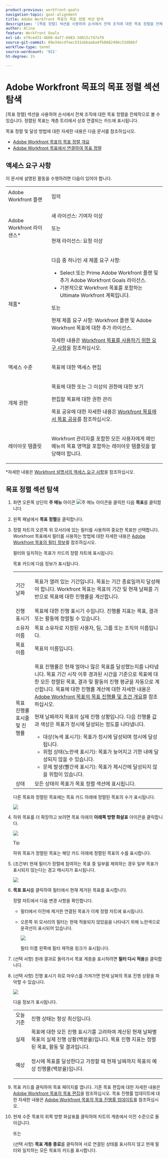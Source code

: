 ```yaml
---
product-previous: workfront-goals
navigation-topic: goal-alignment
title: Adobe Workfront 목표의 목표 정렬 섹션 탐색
description: '[목표 정렬] 섹션을 사용하여 순서에서 전체 조직에 대한 목표 정렬을 전체적으로 볼 수 있습니다. 정렬된 목표는 계층 트리에서 상호 연결되는 카드에 표시됩니다.'
author: Alina
feature: Workfront Goals
exl-id: e79ced31-4680-4af7-b083-3d615c747af8
source-git-commit: 09e34ecdfeec531ebbaaba4fb8682496c53d86bf
workflow-type: tm+mt
source-wordcount: '921'
ht-degree: 1%

---
```


# Adobe Workfront 목표의 목표 정렬 섹션 탐색

[목표 정렬] 섹션을 사용하여 순서에서 전체 조직에 대한 목표 정렬을 전체적으로 볼 수 있습니다. 정렬된 목표는 계층 트리에서 상호 연결되는 카드에 표시됩니다.

목표 정렬 및 달성 방법에 대한 자세한 내용은 다음 문서를 참조하십시오.

* [Adobe Workfront 목표의 목표 정렬 개요](../../workfront-goals/goal-alignment/goal-alignment-overview.md)
* [Adobe Workfront 목표에서 연결하여 목표 정렬](../../workfront-goals/goal-alignment/align-goals-by-connecting-them.md)

## 액세스 요구 사항

이 문서에 설명된 활동을 수행하려면 다음이 있어야 합니다.

<table style="table-layout:auto">
<col>
</col>
<col>
</col>
<tbody>
<tr>
<td role="rowheader">Adobe Workfront 플랜</td>
<td>
<p>임의</p>

</td>
</tr>
<tr>
<td role="rowheader">Adobe Workfront 라이센스*</td>
<td>
<p>새 라이선스: 기여자 이상</p>
또는
<p>현재 라이선스: 요청 이상</p>  </td>
</tr>
<tr>
<td role="rowheader">제품*</td>
<td>
<p> 다음 중 하나인 새 제품 요구 사항: </p>
<ul>
<li>Select 또는 Prime Adobe Workfront 플랜 및 추가 Adobe Workfront Goals 라이선스.</li>
<li>기본적으로 Workfront 목표를 포함하는 Ultimate Workfront 계획입니다. </li></ul>
<p>또는</p>
<p>현재 제품 요구 사항: Workfront 플랜 및 Adobe Workfront 목표에 대한 추가 라이선스. </p> <p>자세한 내용은 <a href="../../workfront-goals/goal-management/access-needed-for-wf-goals.md" class="MCXref xref">Workfront 목표를 사용하기 위한 요구 사항</a>을 참조하십시오. </p> </td>
</tr>
<tr>
<td role="rowheader">액세스 수준</td>
<td> <p>목표에 대한 액세스 편집</p> </td>
</tr>
<tr data-mc-conditions="">
<td role="rowheader">개체 권한</td>
<td>
<div>
<p>목표에 대한 또는 그 이상의 권한에 대한 보기</p>
<p>편집할 목표에 대한 권한 관리</p>
<p>목표 공유에 대한 자세한 내용은 <a href="../../workfront-goals/workfront-goals-settings/share-a-goal.md" class="MCXref xref">Workfront 목표에서 목표 공유</a>를 참조하십시오. </p>
</div> </td>
</tr>
<tr>
<td role="rowheader"><p>레이아웃 템플릿</p></td>
<td> <p>Workfront 관리자를 포함한 모든 사용자에게 메인 메뉴의 목표 영역을 포함하는 레이아웃 템플릿을 할당해야 합니다. </p>  
</td>
</tr>
</tbody>
</table>

*자세한 내용은 [Workfront 설명서의 액세스 요구 사항](/help/quicksilver/administration-and-setup/add-users/access-levels-and-object-permissions/access-level-requirements-in-documentation.md)을 참조하십시오.

## 목표 정렬 섹션 탐색

1. 화면 오른쪽 상단의 **주 메뉴** 아이콘 ![주 메뉴 아이콘](../goal-alignment/assets/dots-main-menu-icon.png)을 클릭한 다음 **목표**&#x200B;를 클릭합니다.
   <!-- Add this when Shell is available to all: or (if available), click the **Main Menu** icon ![Main menu icon](../goal-alignment/assets/three-line-main-menu-icon.png) in the upper-left corner)
   -->
1. 왼쪽 패널에서 **목표 정렬**&#x200B;을 클릭합니다.
1. 정렬 차트의 오른쪽 위 모서리에 있는 필터를 사용하여 중요한 목표만 선택합니다. Workfront 목표에서 필터를 사용하는 방법에 대한 자세한 내용은 [Adobe Workfront 목표의 필터 정보](../../workfront-goals/goal-management/filter-information-wf-goals.md)를 참조하십시오.

   필터와 일치하는 목표가 카드의 정렬 차트에 표시됩니다.

   목표 카드에 다음 정보가 표시됩니다.

   <table style="table-layout:auto"> 
    <col> 
    <col> 
    <tbody> 
     <tr> 
      <td role="rowheader">기간 날짜 </td> 
      <td> <p>목표가 열려 있는 기간입니다. 목표는 기간 종료일까지 달성해야 합니다. Workfront 목표는 목표의 기간 및 현재 날짜를 기반으로 목표에 대한 진행률을 계산합니다.</p> </td> 
     </tr> 
     <tr> 
      <td role="rowheader">진행 표시기</td> 
      <td>목표에 대한 진행 표시기 수입니다. 진행률 지표는 목표, 결과 또는 활동에 정렬될 수 있습니다. </td> 
     </tr> 
     <tr> 
      <td role="rowheader">소유자 이름</td> 
      <td>목표 소유자로 지정된 사용자, 팀, 그룹 또는 조직의 이름입니다. </td> 
     </tr> 
     <tr> 
      <td role="rowheader">목표 이름</td> 
      <td>목표의 이름입니다. </td> 
     </tr> 
     <tr> 
      <td role="rowheader">목표 진행률 표시줄 <span>및 진행률</span></td> 
      <td> <p>목표 진행률은 현재 얼마나 많은 목표를 달성했는지를 나타냅니다. 목표 기간 시작 이후 경과된 시간을 기준으로 목표에 대한 모든 정렬된 목표, 결과 및 활동의 진행 평균을 자동으로 계산합니다. 목표에 대한 진행률 계산에 대한 자세한 내용은 <a href="../../workfront-goals/goal-management/calculate-goal-progress.md" class="MCXref xref">Adobe Workfront 목표의 목표 진행률 및 조건 개요</a>를 참조하십시오. </p> 
       <div> 
        <p>현재 날짜까지 목표의 실제 진행 상황입니다. 다음 진행률 값과 색상은 목표가 정시에 달성되는 정도를 나타냅니다. </p> 
        <ul> 
         <li><span>대상</span>(녹색 표시기): 목표가 정시에 달성되며 정시에 달성됩니다.</li> 
         <li> <span>위험 상태</span>(노란색 표시기): 목표가 늦어지고 기한 내에 달성되지 않을 수 있습니다.</li> 
         <li> <span>문제 발생</span>(빨간색 표시기): 목표가 제시간에 달성되지 않을 위험이 있습니다. </li> 
        </ul> 
       </div> </td> 
     </tr> <!--
      <tr data-mc-conditions="QuicksilverOrClassic.Draft mode"> 
       <td role="rowheader">Updated on date </td> 
       <td> <p>The date when the goal was last updated</p> <p>(NOTE: drafted because I think this was removed with the alignment chart redesign - 21.1) </p> </td> 
      </tr>
     --> 
     <tr> 
      <td role="rowheader">상태</td> 
      <td><span>모든 상태의 목표가 목표 정렬 섹션에 표시됩니다.</span> </td> 
     </tr> 
    </tbody> 
   </table>

   다른 목표와 정렬된 목표에는 목표 카드 아래에 정렬된 목표의 수가 표시됩니다.

   ![](assets/alignment-chart-arrow-for-aligned-goals-highlighted-350x241.png)

1. 하위 목표를 더 확장하고 보려면 목표 아래의 **아래쪽 방향 화살표** 아이콘을 클릭합니다.

   ![](assets/alignment-chart-arrow-for-aligned-goals-highlighted-350x241.png)

   >[!TIP]
   >
   >하위 목표가 정렬된 목표는 해당 카드 아래에 정렬된 목표의 수를 표시합니다.

1. (조건부) 현재 필터가 정렬에 참여하는 목표 중 일부를 제외하는 경우 일부 목표가 표시되지 않는다는 경고 메시지가 표시됩니다.

   ![](assets/parent-goal-excluded-by-filter-alignment-section-350x230.png)

1. **목표 표시**&#x200B;를 클릭하여 필터에서 현재 제거된 목표를 표시합니다.

   정렬 차트에서 다음 변경 사항을 확인합니다.

   * 필터에서 이전에 제거한 연결된 목표가 이제 정렬 차트에 표시됩니다.
   * 오른쪽 위 모서리의 필터는 현재 적용되지 않았음을 나타내기 위해 노란색으로 윤곽선이 표시되어 있습니다.

     ![](assets/reapply-filter-link-and-yellow-filter-highlight-350x120.png)

     필터 이름 왼쪽에 필터 재적용 링크가 표시됩니다.

1. (선택 사항) 원래 결과로 돌아가서 목표 계층을 표시하려면 **필터 다시 적용**&#x200B;을 클릭합니다.
1. (선택 사항) 진행 표시기 위로 마우스를 가져가면 현재 날짜의 목표 진행 상황을 파악할 수 있습니다.

   ![](assets/progress-mouse-over-alignment-chart-350x163.png)

   다음 정보가 표시됩니다.

   <table style="table-layout:auto"> 
    <col> 
    <col> 
    <tbody> 
     <tr> 
      <td role="rowheader">오늘 기준</td> 
      <td>진행 상태는 항상 최신입니다. </td> 
     </tr> 
     <tr> 
      <td role="rowheader"><span>실제</span> </td> 
      <td>목표에 대한 모든 진행 표시기를 고려하여 계산된 현재 날짜별 목표의 실제 진행 상황(백분율)입니다. 목표 진행 지표는 정렬된 목표, 활동 및 결과입니다. </td> 
     </tr> 
     <tr> 
      <td role="rowheader">예상</td> 
      <td> <p>정시에 목표를 달성한다고 가정할 때 현재 날짜까지 목표의 예상 진행률(백분율)입니다.</p> </td> 
     </tr> 
    </tbody> 
   </table>

1. 목표 카드를 클릭하여 목표 페이지를 엽니다. 기존 목표 편집에 대한 자세한 내용은 [Adobe Workfront 목표의 목표 편집](../../workfront-goals/goal-management/edit-goals.md)을 참조하십시오. 목표 진행률 업데이트에 대한 자세한 내용은 [Adobe Workfront 목표의 목표 진행률 업데이트](../../workfront-goals/goal-review-and-workfront-goals-sections/check-in-goals.md)를 참조하십시오.

1. 현재 수준 목표의 위쪽 방향 화살표를 클릭하여 차트의 계층에서 이전 수준으로 돌아갑니다.

   또는

   (선택 사항) **목표 계층 종료**&#x200B;를 클릭하여 서로 연결된 상태를 표시하지 않고 현재 필터와 일치하는 모든 목표의 카드를 표시합니다.


